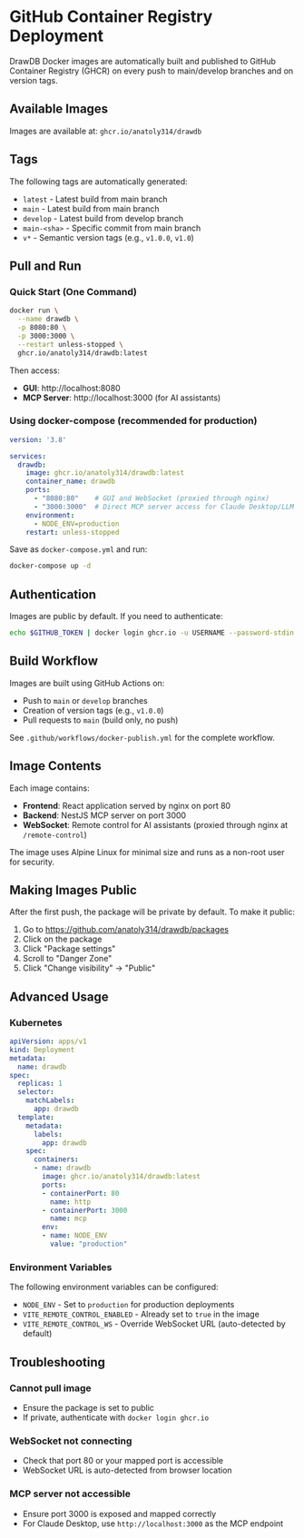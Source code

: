 # GitHub Container Registry Deployment

DrawDB Docker images are automatically built and published to GitHub Container Registry (GHCR) on every push to main/develop branches and on version tags.

## Available Images

Images are available at: `ghcr.io/anatoly314/drawdb`

## Tags

The following tags are automatically generated:

- `latest` - Latest build from main branch
- `main` - Latest build from main branch
- `develop` - Latest build from develop branch
- `main-<sha>` - Specific commit from main branch
- `v*` - Semantic version tags (e.g., `v1.0.0`, `v1.0`)

## Pull and Run

### Quick Start (One Command)

```bash
docker run \
  --name drawdb \
  -p 8080:80 \
  -p 3000:3000 \
  --restart unless-stopped \
  ghcr.io/anatoly314/drawdb:latest
```

Then access:
- **GUI**: http://localhost:8080
- **MCP Server**: http://localhost:3000 (for AI assistants)

### Using docker-compose (recommended for production)

```yaml
version: '3.8'

services:
  drawdb:
    image: ghcr.io/anatoly314/drawdb:latest
    container_name: drawdb
    ports:
      - "8080:80"    # GUI and WebSocket (proxied through nginx)
      - "3000:3000"  # Direct MCP server access for Claude Desktop/LLM clients
    environment:
      - NODE_ENV=production
    restart: unless-stopped
```

Save as `docker-compose.yml` and run:
```bash
docker-compose up -d
```

## Authentication

Images are public by default. If you need to authenticate:

```bash
echo $GITHUB_TOKEN | docker login ghcr.io -u USERNAME --password-stdin
```

## Build Workflow

Images are built using GitHub Actions on:
- Push to `main` or `develop` branches
- Creation of version tags (e.g., `v1.0.0`)
- Pull requests to `main` (build only, no push)

See `.github/workflows/docker-publish.yml` for the complete workflow.

## Image Contents

Each image contains:
- **Frontend**: React application served by nginx on port 80
- **Backend**: NestJS MCP server on port 3000
- **WebSocket**: Remote control for AI assistants (proxied through nginx at `/remote-control`)

The image uses Alpine Linux for minimal size and runs as a non-root user for security.

## Making Images Public

After the first push, the package will be private by default. To make it public:

1. Go to https://github.com/anatoly314/drawdb/packages
2. Click on the package
3. Click "Package settings"
4. Scroll to "Danger Zone"
5. Click "Change visibility" → "Public"

## Advanced Usage

### Kubernetes

```yaml
apiVersion: apps/v1
kind: Deployment
metadata:
  name: drawdb
spec:
  replicas: 1
  selector:
    matchLabels:
      app: drawdb
  template:
    metadata:
      labels:
        app: drawdb
    spec:
      containers:
      - name: drawdb
        image: ghcr.io/anatoly314/drawdb:latest
        ports:
        - containerPort: 80
          name: http
        - containerPort: 3000
          name: mcp
        env:
        - name: NODE_ENV
          value: "production"
```

### Environment Variables

The following environment variables can be configured:

- `NODE_ENV` - Set to `production` for production deployments
- `VITE_REMOTE_CONTROL_ENABLED` - Already set to `true` in the image
- `VITE_REMOTE_CONTROL_WS` - Override WebSocket URL (auto-detected by default)

## Troubleshooting

### Cannot pull image
- Ensure the package is set to public
- If private, authenticate with `docker login ghcr.io`

### WebSocket not connecting
- Check that port 80 or your mapped port is accessible
- WebSocket URL is auto-detected from browser location

### MCP server not accessible
- Ensure port 3000 is exposed and mapped correctly
- For Claude Desktop, use `http://localhost:3000` as the MCP endpoint
